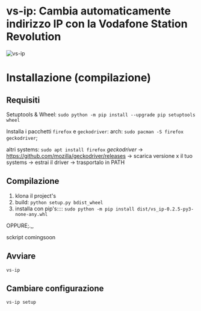 # vs-ip: Cambia automaticamente indirizzo IP con la Vodafone Station Revolution
![vs-ip](https://i.imgur.com/JDJtWA3.png)

# Installazione (compilazione)
Requisiti
-------------
Setuptools & Wheel: `sudo python -m pip install --upgrade pip setuptools wheel`

Installa i pacchetti `firefox` e `geckodriver`: 
arch: `sudo pacman -S firefox geckodriver`; 

altri systems: `sudo apt install firefox`
*geckodriver* -> https://github.com/mozilla/geckodriver/releases -> scarica versione x il tuo systems -> estrai il driver -> trasportalo in PATH

Compilazione
------------
1) klona il project's
2) build: `python setup.py bdist_wheel`
3) installa con pip's::::  `sudo python -m pip install dist/vs_ip-0.2.5-py3-none-any.whl`

OPPURE;.,,

sckript comingsoon

Avviare
-------
`vs-ip`

Cambiare configurazione
-----------------------
`vs-ip setup`

